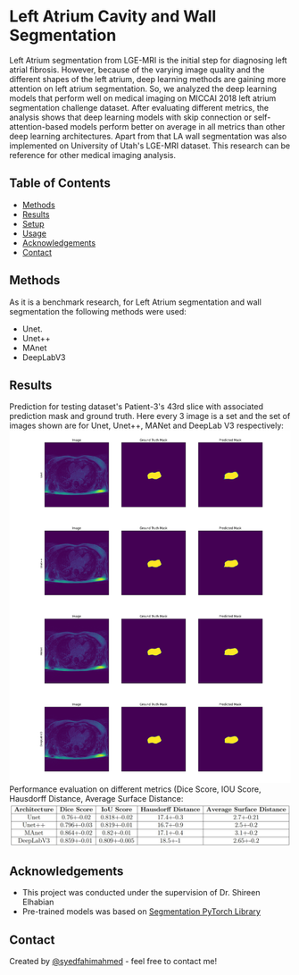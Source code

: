 # Left Atrium Cavity and Wall Segmentation

Left Atrium segmentation from LGE-MRI is the initial step for diagnosing left atrial fibrosis. However, because of the varying image quality and the
different shapes of the left atrium, deep learning methods are gaining more attention on left atrium segmentation. So, we analyzed the deep learning
models that perform well on medical imaging on MICCAI 2018 left atrium segmentation challenge dataset. After evaluating different metrics, the analysis
shows that deep learning models with skip connection or self-attention-based models perform better on average in all metrics than other deep learning
architectures. Apart from that LA wall segmentation was also implemented on University of Utah's LGE-MRI dataset. This research can be reference for 
other medical imaging analysis.


## Table of Contents
* [Methods](#Methods)
* [Results](#results)
* [Setup](#setup)
* [Usage](#usage)
* [Acknowledgements](#acknowledgements)
* [Contact](#contact)

## Methods
As it is a benchmark research, for Left Atrium segmentation and wall segmentation the following methods were used:
- Unet.
- Unet++
- MAnet
- DeepLabV3

## Results
Prediction for testing dataset's Patient-3's 43rd slice with associated prediction mask and ground truth. Here every 3 image is a set and the
set of images shown are for Unet, Unet++, MANet and DeepLab V3 respectively:
![images](./LA_Cavity_Segmentation/prediction.png)
 Performance evaluation on different metrics (Dice Score, IOU Score, Hausdorff Distance, Average Surface Distance:
![table](./LA_Cavity_Segmentation/table-2.jpg)
<!-- If you have screenshots you'd like to share, include them here. -->

## Acknowledgements
- This project was conducted under the supervision of Dr. Shireen Elhabian
- Pre-trained models was based on [Segmentation PyTorch Library](https://github.com/qubvel/segmentation_models.pytorch)

## Contact
Created by [@syedfahimahmed](https://syedfahimahmed.github.io/) - feel free to contact me!